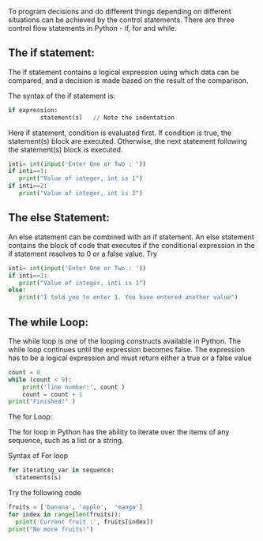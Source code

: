 To program decisions and do different things depending on different situations can be achieved by the control statements.  There are three control flow statements in Python - if, for and while.

## The if statement:

The  if statement contains a logical expression using which data can be compared, and a decision is made based on the result of the comparison.

The syntax of the if statement is:
```python
if expression:
         statement(s)   // Note the indentation 
```
Here if statement, condition is evaluated first. If condition is true, the statement(s) block are executed. Otherwise, the next statement following the statement(s) block is executed.
```python
inti= int(input('Enter One or Two : '))
if inti==1:
   print("Value of integer, int is 1")
if inti==2:
   print("Value of integer, int is 2")
```
   
## The else Statement:

An else statement can be combined with an  if statement. An else statement contains the block of code that executes if the conditional expression in the if statement resolves to 0 or a false value. 
Try 

```python
inti= int(input('Enter One or Two : '))
if inti==1:
   print("Value of integer, inti is 1")
else:
   print("I told you to enter 1. You have entered another value")
```

## The while Loop:

The while loop is one of the looping constructs available in Python. The while loop continues until the expression becomes false. The expression has to be a logical expression and must return either a true or a false value
```python
count = 0 
while (count < 9):
    print('line number:', count )
    count = count + 1
print("Finished!" )
```

The for Loop:

The for loop in Python has the ability to iterate over the items of any sequence, such as a list or a string.

Syntax of For loop
```python
for iterating_var in sequence:
  statements(s) 
```
Try the following code
```python
fruits = ['banana', 'apple',  'mango'] 
for index in range(len(fruits)):         
  print('Current fruit :', fruits[index]) 
print("No more fruits!")
```

